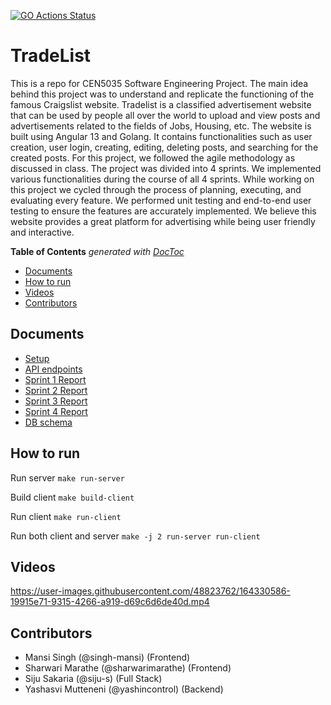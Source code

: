 [![GO Actions Status](https://github.com/siju-s/TradeList/workflows/Go/badge.svg)](https://github.com/siju-s/TradeList/actions)
# TradeList
This is a repo for CEN5035 Software Engineering Project. The main idea behind this project was to understand and replicate the functioning of the famous Craigslist website. Tradelist is a classified advertisement website that can be used by people all over the world to upload and view posts and advertisements related to the fields of Jobs, Housing, etc. The website is built using Angular 13 and Golang. It contains functionalities such as user creation, user login, creating, editing, deleting posts, and searching for the created posts. For this project, we followed the agile methodology as discussed in class. The project was divided into 4 sprints. We implemented various functionalities during the course of all 4 sprints. While working on this project we cycled through the process of planning, executing, and evaluating every feature. We performed unit testing and end-to-end user testing to ensure the features are accurately implemented. We believe this website provides a great platform for advertising while being user friendly and interactive.

<!-- START doctoc generated TOC please keep comment here to allow auto update -->
<!-- DON'T EDIT THIS SECTION, INSTEAD RE-RUN doctoc TO UPDATE -->
**Table of Contents**  *generated with [DocToc](https://github.com/thlorenz/doctoc)*

- [Documents](#documents)
- [How to run](#how-to-run)
- [Videos](#videos)
- [Contributors](#contributors)

<!-- END doctoc generated TOC please keep comment here to allow auto update -->

## Documents

* [Setup](Docs/SETUP.md)  
* [API endpoints](Docs/API.md)
* [Sprint 1 Report](Demos/Sprint1/Sprint1.md)
* [Sprint 2 Report](Demos/Sprint2/Sprint2.md)
* [Sprint 3 Report](Demos/Sprint3/Sprint3.md)
* [Sprint 4 Report](Demos/Sprint4/Sprint4.md)
* [DB schema](Demos/Sprint1/DB_schema.png)

## How to run

Run server `make run-server`

Build client `make build-client`

Run client `make run-client`

Run both client and server `make -j 2 run-server run-client`


## Videos


https://user-images.githubusercontent.com/48823762/164330586-19915e71-9315-4266-a919-d69c6d6de40d.mp4




## Contributors
* Mansi Singh (@singh-mansi) (Frontend)
* Sharwari Marathe (@sharwarimarathe) (Frontend)
* Siju Sakaria (@siju-s) (Full Stack)
* Yashasvi Mutteneni (@yashincontrol) (Backend)
